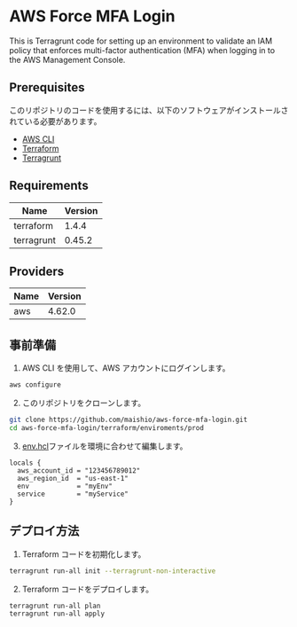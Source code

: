 # AWS Force MFA Login

This is Terragrunt code for setting up an environment to validate an IAM policy that enforces multi-factor authentication (MFA) when logging in to the AWS Management Console.

## Prerequisites

このリポジトリのコードを使用するには、以下のソフトウェアがインストールされている必要があります。

- [AWS CLI](https://aws.amazon.com/cli/)
- [Terraform](https://developer.hashicorp.com/terraform/downloads)
- [Terragrunt](https://terragrunt.gruntwork.io/docs/getting-started/install/)

## Requirements

| Name       | Version |
| ---------- | ------- |
| terraform  | 1.4.4   |
| terragrunt | 0.45.2  |

## Providers

| Name | Version |
| ---- | ------- |
| aws  | 4.62.0  |

## 事前準備

1. AWS CLI を使用して、AWS アカウントにログインします。

```bash
aws configure
```

2. このリポジトリをクローンします。

```bash
git clone https://github.com/maishio/aws-force-mfa-login.git
cd aws-force-mfa-login/terraform/enviroments/prod
```

3. [env.hcl](terraform/environments/prod/env.hcl)ファイルを環境に合わせて編集します。

```hcl
locals {
  aws_account_id = "123456789012"
  aws_region_id  = "us-east-1"
  env            = "myEnv"
  service        = "myService"
}
```

## デプロイ方法

1. Terraform コードを初期化します。

```bash
terragrunt run-all init --terragrunt-non-interactive
```

2. Terraform コードをデプロイします。

```bash
terragrunt run-all plan
terragrunt run-all apply
```
